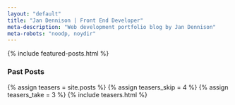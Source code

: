 ```yaml
---
layout: "default"
title: "Jan Dennison | Front End Developer"
meta-description: "Web development portfolio blog by Jan Dennison"
meta-robots: "noodp, noydir"
---
```

<div class="row-fluid span8">
			{% include featured-posts.html %}
</div>
<div class="row-fluid span3 sidebar">
	<h3>Past Posts</h3>
	{% assign teasers = site.posts %}
	{% assign teasers_skip = 4 %}
	{% assign teasers_take = 3 %}
	{% include teasers.html %}
	<div class="row-fluid" id="view-all-entries">
<!-- 		<a href="/sitemap/">View all the entries</a>
 -->	</div>
</div>


